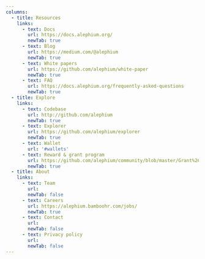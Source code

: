 ```yaml
---
columns:
  - title: Resources
    links:
      - text: Docs
        url: https://docs.alephium.org/
        newTab: true
      - text: Blog
        url: https://medium.com/@alephium
        newTab: true
      - text: White papers
        url: https://github.com/alephium/white-paper
        newTab: true
      - text: FAQ
        url: https://docs.alephium.org/frequently-asked-questions
        newTab: true
  - title: Explore
    links:
      - text: Codebase
        url: http://github.com/alephium
        newTab: true
      - text: Explorer
        url: https://github.com/alephium/explorer
        newTab: true
      - text: Wallet
        url: '#wallets'
      - text: Reward & grant program
        url: https://github.com/alephium/community/blob/master/Grant%26RewardProgram.md
        newTab: true
  - title: About
    links:
      - text: Team
        url:
        newTab: false
      - text: Careers
        url: https://alephium.bamboohr.com/jobs/
        newTab: true
      - text: Contact
        url:
        newTab: false
      - text: Privacy policy
        url:
        newTab: false
---
```

